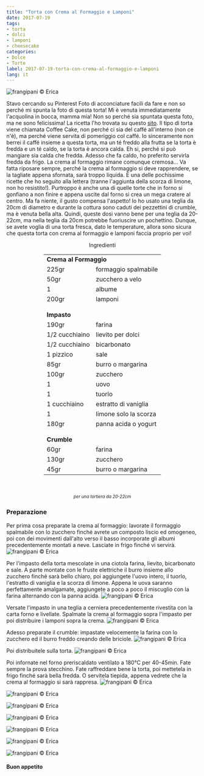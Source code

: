 ```yaml
---
title: "Torta con Crema al Formaggio e Lamponi"
date: 2017-07-19
tags:
- torta
- dolci
- lamponi 
- cheesecake  
categories:
- Dolce
- Torte 
label: 2017-07-19-torta-con-crema-al-formaggio-e-lamponi
lang: it 
---
```

![](header.jpg "frangipani © Erica")

Stavo cercando su Pinterest Foto di acconciature facili da fare e non so perché mi spunta la foto di questa torta! Mi è venuta immediatamente l'acquolina in bocca, mamma mia! Non so perché sia spuntata questa foto, ma ne sono felicissima! La ricetta l'ho trovata su questo <a href="http://omgchocolatedesserts.com/raspberry-cream-cheese-coffee-cake/" target="_blank">sito</a>. Il tipo di torta viene chiamata Coffee Cake, non perché ci sia del caffé all'interno (non ce n'è), ma perché viene servita di pomeriggio col caffé. Io sinceramente non berrei il caffé insieme a questa torta, ma un té freddo alla frutta se la torta è fredda e un té caldo, se la torta è ancora calda. Eh si, perché si può mangiare sia calda che fredda. Adesso che fa caldo, ho preferito servirla fredda da frigo. La crema al formaggio rimane comunque cremosa... Va fatta riposare sempre, perché la crema al formaggio si deve rapprendere, se la tagliate appena sfornata, sarà troppo liquida. È una delle pochissime ricette che ho seguito alla lettera (tranne l'aggiunta della scorza di limone, non ho resistito!). Purtroppo è anche una di quelle torte che in forno si gonfiano a non finire e appena uscite dal forno si crea un mega cratere al centro. Ma fa niente, il gusto compensa l'aspetto! Io ho usato una teglia da 20cm di diametro e durante la cottura sono caduti dei pezzettini di crumble, ma è venuta bella alta. Quindi, queste dosi vanno bene per una teglia da 20-22cm, ma nella teglia da 20cm potrebbe fuoriuscire un pochettino. Dunque, se avete voglia di una torta fresca, dato le temperature, allora sono sicura che questa torta con crema al formaggio e lamponi faccia proprio per voi!

<div id="wrapper" style="text-align: center">
  <div id="yourdiv" style="display: inline-block;">
    <div class="ingredients">
      <div class="ingredients-title">Ingredienti</div>
           <table>
        <tbody>
          <tr>
            <td colspan="2"><b>Crema al Formaggio</b></td>
          </tr>
          <tr>
            <td>225gr</td>
            <td>formaggio spalmabile</td>
          </tr>
          <tr>
            <td>50gr</td>
            <td>zucchero a velo</td>
          </tr>
          <tr>
            <td>1</td>
            <td>albume</td>
          </tr>
          <tr>
            <td>200gr</td>
            <td>lamponi</td>
          </tr>
          <tr style="height: 15px;"></tr>
          <tr>          
            <td colspan="2"><b>Impasto</b></td>
          </tr>
          <tr>
            <td>190gr</td>
            <td>farina</td>
          </tr>
          <tr>
            <td>1/2 cucchiaino</td>
            <td>lievito per dolci</td>
           </tr>
          <tr>
            <td>1/2 cucchiaino</td>
            <td>bicarbonato</td>
          </tr>
          <tr>
            <td>1 pizzico</td>
            <td>sale</td>
          </tr>
          <tr>
            <td>85gr</td>
            <td>burro o margarina</td>
          </tr>
          <tr>
            <td>100gr</td>
            <td>zucchero</td>
           </tr>
          <tr>
            <td>1</td>
            <td>uovo</td>
          </tr>
          <tr>
            <td>1</td>
            <td>tuorlo</td>
          </tr>
          <tr>
            <td>1 cucchiaino</td>
            <td>estratto di vaniglia</td>
          </tr>
          <tr>
            <td>1</td>
            <td>limone solo la scorza</td>
          </tr>
          <tr>
            <td>180gr</td>
            <td>panna acida o yogurt</td>
          </tr>
          <tr style="height: 15px;"></tr>
          <tr>          
            <td colspan="2"><b>Crumble</b></td>
          </tr>
          <tr>
            <td>60gr</td>
            <td>farina</td>
          </tr>
          <tr>
            <td>130gr</td>
            <td>zucchero</td>
           </tr>
          <tr>
            <td>45gr</td>
            <td>burro o margarina</td>
          </tr>
        </tbody>
      </table>
      <br></br>
      <i class="pull-right" style="font-size: 80%;">per una tortiera da 20-22cm</i>
    </div>
  </div>
</div>


<h3>
  <font color="grey">
    <i class="fa-solid fa-gears"></i>
  </font> Preparazione
</h3>

Per prima cosa preparate la crema al formaggio: lavorate il formaggio spalmabile con lo zucchero finché avrete un composto liscio ed omogeneo, poi con dei movimenti dall'alto verso il basso incorporate gli albumi precedentemente montati a neve. Lasciate in frigo finché vi servirà.
![](crema.jpg "frangipani © Erica")

Per l'impasto della torta mescolate in una ciotola farina, lievito, bicarbonato e sale. A parte montate con le fruste elettriche il burro insieme allo zucchero finché sarà bello chiaro, poi aggiungete l'uovo intero, il tuorlo, l'estratto di vaniglia e la scorza di limone. Appena le uova saranno perfettamente amalgamate, aggiungete a poco a poco il miscuglio con la farina alternando con la panna acida.
![](impasto.jpg "frangipani © Erica")

Versate l'impasto in una teglia a cerniera precedentemente rivestita con la carta forno e livellate. Spalmate la crema al formaggio sopra l'impasto per poi distribuire i lamponi sopra la crema.
![](lamponi.jpg "frangipani © Erica")

Adesso preparate il crumble: impastate velocemente la farina con lo zucchero ed il burro freddo creando delle briciole.
![](crumble.jpg "frangipani © Erica")

Poi distribuitele sulla torta.
![](teglia.jpg "frangipani © Erica")

Poi infornate nel forno preriscaldato ventilato a 180°C per 40-45min. Fate sempre la prova stecchino. Fate raffreddare bene la torta, poi mettetela in frigo finché sarà bella fredda. O servitela tiepida, appena vedrete che la crema al formaggio si sarà rappresa.
![](risultato1.jpg "frangipani © Erica")

![](risultato2.jpg "frangipani © Erica")

![](risultato3.jpg "frangipani © Erica")

![](risultato4.jpg "frangipani © Erica")

![](risultato5.jpg "frangipani © Erica")

![](risultato6.jpg "frangipani © Erica")

![](risultato7.jpg "frangipani © Erica")

<h4>Buon appetito
  <font color="red">
    <i class="fa-regular fa-face-smile"></i>
  </font>
</h4>